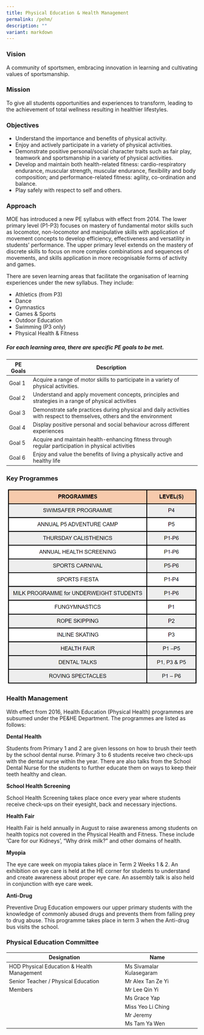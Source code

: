 ```yaml
---
title: Physical Education & Health Management
permalink: /pehm/
description: ""
variant: markdown
---
```

### Vision

A community of sportsmen, embracing innovation in learning and cultivating values of sportsmanship.

### Mission	

To give all students opportunities and experiences to transform, leading to the achievement of total wellness resulting in healthier lifestyles.
	
### Objectives

*   Understand the importance and benefits of physical activity.
*   Enjoy and actively participate in a variety of physical activities.
*   Demonstrate positive personal/social character traits such as fair play, teamwork and sportsmanship in a variety of physical activities.
*   Develop and maintain both health-related fitness: cardio-respiratory endurance, muscular strength, muscular endurance, flexibility and body composition; and performance-related fitness: agility, co-ordination and balance.
*   Play safely with respect to self and others.

### Approach

MOE has introduced a new PE syllabus with effect from 2014. The lower primary level (P1-P3) focuses on mastery of fundamental motor skills such as locomotor, non-locomotor and manipulative skills with application of movement concepts to develop efficiency, effectiveness and versatility in students’ performance. The upper primary level extends on the mastery of discrete skills to focus on more complex combinations and sequences of movements, and skills application in more recognisable forms of activity and games.

There are seven learning areas that facilitate the organisation of learning experiences under the new syllabus. They include:

*   Athletics (from P3)
*   Dance
*   Gymnastics
*   Games &amp; Sports
*   Outdoor Education
*   Swimming (P3 only)
*   Physical Health &amp; Fitness

##### For each learning area, there are specific PE goals to be met.
      
| PE Goals | Description | |
| -------- | -------- | -------- |
|Goal 1|Acquire a range of motor skills to participate in a variety of physical activities.||
|Goal 2|Understand and apply movement concepts, principles and strategies in a range of physical activities||
|Goal 3|Demonstrate safe practices during physical and daily activities with respect to themselves, others and the environment||
|Goal 4|Display positive personal and social behaviour across different experiences||
|Goal 5|Acquire and maintain health-enhancing fitness through regular participation in physical activities||
|Goal 6|Enjoy and value the benefits of living a physically active and healthy life||


### Key Programmes

![](/images/PE/PE_01.png)

### Health Management

With effect from 2016, Health Education (Physical Health) programmes are subsumed under the PE&amp;HE Department. The programmes are listed as follows:  
  

**Dental Health**

Students from Primary 1 and 2 are given lessons on how to brush their teeth by the school dental nurse. Primary 3 to 6 students receive two check-ups with the dental nurse within the year. There are also talks from the School Dental Nurse for the students to further educate them on ways to keep their teeth healthy and clean.  

**School Health Screening**

School Health Screening takes place once every year where students receive check-ups on their eyesight, back and necessary injections.  

**Health Fair**

Health Fair is held annually in August to raise awareness among students on health topics not covered in the Physical Health and Fitness. These include ‘Care for our Kidneys’, “Why drink milk?” and other domains of health.  

**Myopia** 

The eye care week on myopia takes place in Term 2 Weeks 1 &amp; 2. An exhibition on eye care is held at the HE corner for students to understand and create awareness about proper eye care. An assembly talk is also held in conjunction with eye care week.  

**Anti-Drug** 

Preventive Drug Education empowers our upper primary students with the knowledge of commonly abused drugs and prevents them from falling prey to drug abuse. This programme takes place in term 3 when the Anti-drug bus visits the school.

### Physical Education Committee



| Designation | Name | |
| -------- | -------- | -------- |
| HOD Physical Education &amp; Health Management     | Ms Sivamalar Kulasegaram     | |
|Senior Teacher / Physical Education|Mr Alex Tan Ze Yi||
|Members|Mr Lee Qin Yi||
||Ms Grace Yap||
||Miss Yeo Li Ching||
||Mr Jeremy||
||Ms Tam Ya Wen||